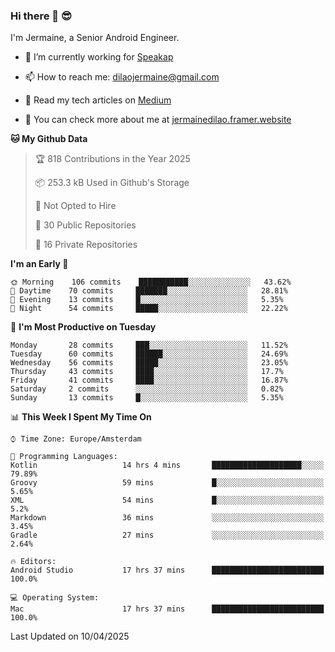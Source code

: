 ### Hi there 👋 😎
I'm Jermaine, a Senior Android Engineer.

- 🔭 I’m currently working for [Speakap](https://www.speakap.com/)

- 📫 How to reach me: dilaojermaine@gmail.com

- 📖 Read my tech articles on [Medium](https://jermainedilao.medium.com/)

- 👀 You can check more about me at [jermainedilao.framer.website](https://jermainedilao.framer.website)

<!--
**jermainedilao/jermainedilao** is a ✨ _special_ ✨ repository because its `README.md` (this file) appears on your GitHub profile.

Here are some ideas to get you started:

- 🔭 I’m currently working on ...
- 🌱 I’m currently learning ...
- 👯 I’m looking to collaborate on ...
- 🤔 I’m looking for help with ...
- 💬 Ask me about ...
- 📫 How to reach me: ...
- 😄 Pronouns: ...
- ⚡ Fun fact: ...
-->

<!--START_SECTION:waka-->
**🐱 My Github Data** 

> 🏆 818 Contributions in the Year 2025
 > 
> 📦 253.3 kB Used in Github's Storage 
 > 
> 🚫 Not Opted to Hire
 > 
> 📜 30 Public Repositories 
 > 
> 🔑 16 Private Repositories  
 > 
**I'm an Early 🐤** 

```text
🌞 Morning    106 commits    ███████████░░░░░░░░░░░░░░   43.62% 
🌆 Daytime    70 commits     ███████░░░░░░░░░░░░░░░░░░   28.81% 
🌃 Evening    13 commits     █░░░░░░░░░░░░░░░░░░░░░░░░   5.35% 
🌙 Night      54 commits     █████░░░░░░░░░░░░░░░░░░░░   22.22%

```
📅 **I'm Most Productive on Tuesday** 

```text
Monday       28 commits     ███░░░░░░░░░░░░░░░░░░░░░░   11.52% 
Tuesday      60 commits     ██████░░░░░░░░░░░░░░░░░░░   24.69% 
Wednesday    56 commits     █████░░░░░░░░░░░░░░░░░░░░   23.05% 
Thursday     43 commits     ████░░░░░░░░░░░░░░░░░░░░░   17.7% 
Friday       41 commits     ████░░░░░░░░░░░░░░░░░░░░░   16.87% 
Saturday     2 commits      ░░░░░░░░░░░░░░░░░░░░░░░░░   0.82% 
Sunday       13 commits     █░░░░░░░░░░░░░░░░░░░░░░░░   5.35%

```


📊 **This Week I Spent My Time On** 

```text
⌚︎ Time Zone: Europe/Amsterdam

💬 Programming Languages: 
Kotlin                   14 hrs 4 mins       ████████████████████░░░░░   79.89% 
Groovy                   59 mins             █░░░░░░░░░░░░░░░░░░░░░░░░   5.65% 
XML                      54 mins             █░░░░░░░░░░░░░░░░░░░░░░░░   5.2% 
Markdown                 36 mins             ░░░░░░░░░░░░░░░░░░░░░░░░░   3.45% 
Gradle                   27 mins             ░░░░░░░░░░░░░░░░░░░░░░░░░   2.64%

🔥 Editors: 
Android Studio           17 hrs 37 mins      █████████████████████████   100.0%

💻 Operating System: 
Mac                      17 hrs 37 mins      █████████████████████████   100.0%

```


 Last Updated on 10/04/2025
<!--END_SECTION:waka-->
